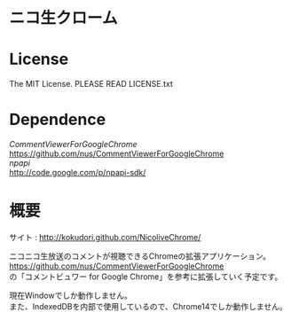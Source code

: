 ニコ生クローム
==============

License
=======
The MIT License.
PLEASE READ LICENSE.txt

Dependence
==========
*CommentViewerForGoogleChrome*<br>
https://github.com/nus/CommentViewerForGoogleChrome<br>
*npapi*<br>
http://code.google.com/p/npapi-sdk/<br>

概要
====
サイト : http://kokudori.github.com/NicoliveChrome/

ニコニコ生放送のコメントが視聴できるChromeの拡張アプリケーション。  
https://github.com/nus/CommentViewerForGoogleChrome  
の「コメントビュワー for Google Chrome」を参考に拡張していく予定です。  

現在Windowでしか動作しません。  
また、IndexedDBを内部で使用しているので、Chrome14でしか動作しません。  

